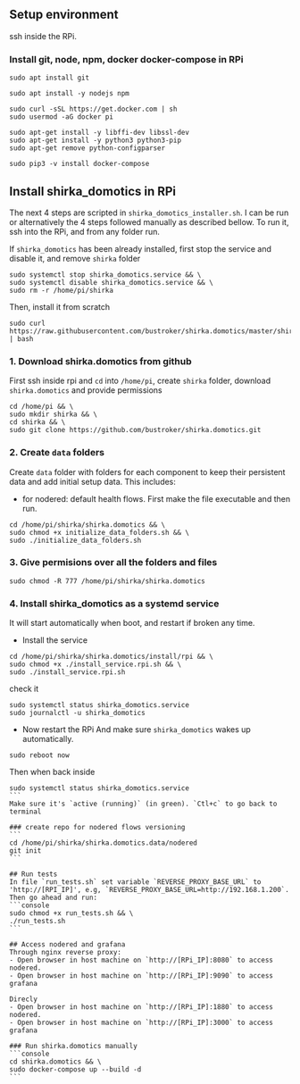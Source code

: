 ## Setup environment 
ssh inside the RPi.

### Install git, node, npm, docker docker-compose in RPi
```console
sudo apt install git

sudo apt install -y nodejs npm

sudo curl -sSL https://get.docker.com | sh
sudo usermod -aG docker pi

sudo apt-get install -y libffi-dev libssl-dev
sudo apt-get install -y python3 python3-pip
sudo apt-get remove python-configparser

sudo pip3 -v install docker-compose
```

## Install shirka_domotics in RPi
The next 4 steps are scripted in `shirka_domotics_installer.sh`. I can be run or alternatively the 4 steps followed manually as described bellow.
To run it, ssh into the RPi, and from any folder run.

If `shirka_domotics` has been already installed, first stop the service and disable it, and remove `shirka` folder
```
sudo systemctl stop shirka_domotics.service && \
sudo systemctl disable shirka_domotics.service && \
sudo rm -r /home/pi/shirka
```

Then, install it from scratch
```
sudo curl https://raw.githubusercontent.com/bustroker/shirka.domotics/master/shirka_domotics_installer.rpi.sh | bash
```

### 1. Download shirka.domotics from github
First ssh inside rpi and `cd` into `/home/pi`, create `shirka` folder, download `shirka.domotics` and provide permissions
```console
cd /home/pi && \
sudo mkdir shirka && \
cd shirka && \
sudo git clone https://github.com/bustroker/shirka.domotics.git
```

### 2. Create `data` folders
Create `data` folder with folders for each component to keep their persistent data and add initial setup data. This includes:
- for nodered: default health flows.
First make the file executable and then run.
```console
cd /home/pi/shirka/shirka.domotics && \
sudo chmod +x initialize_data_folders.sh && \
sudo ./initialize_data_folders.sh 
```

### 3. Give permisions over all the folders and files
```
sudo chmod -R 777 /home/pi/shirka/shirka.domotics
```

### 4. Install shirka_domotics as a systemd service
It will start automatically when boot, and restart if broken any time.
- Install the service
```
cd /home/pi/shirka/shirka.domotics/install/rpi && \
sudo chmod +x ./install_service.rpi.sh && \
sudo ./install_service.rpi.sh
```
check it
```
sudo systemctl status shirka_domotics.service
sudo journalctl -u shirka_domotics
```

- Now restart the RPi
And make sure `shirka_domotics` wakes up automatically.
```
sudo reboot now
````

Then when back inside
````
sudo systemctl status shirka_domotics.service
```
Make sure it's `active (running)` (in green). `Ctl+c` to go back to terminal

### create repo for nodered flows versioning
```
cd /home/pi/shirka/shirka.domotics.data/nodered
git init
```

## Run tests
In file `run_tests.sh` set variable `REVERSE_PROXY_BASE_URL` to 'http://[RPI_IP]', e.g, `REVERSE_PROXY_BASE_URL=http://192.168.1.200`.
Then go ahead and run:
```console 
sudo chmod +x run_tests.sh && \
./run_tests.sh
```

## Access nodered and grafana
Through nginx reverse proxy:
- Open browser in host machine on `http://[RPi_IP]:8080` to access nodered.
- Open browser in host machine on `http://[RPi_IP]:9090` to access grafana

Direcly
- Open browser in host machine on `http://[RPi_IP]:1880` to access nodered.
- Open browser in host machine on `http://[RPi_IP]:3000` to access grafana

### Run shirka.domotics manually
```console
cd shirka.domotics && \
sudo docker-compose up --build -d
```
